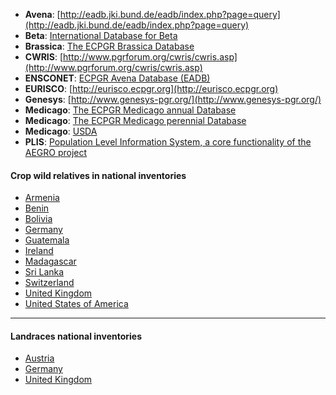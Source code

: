 * **Avena**: [http://eadb.jki.bund.de/eadb/index.php?page=query](http://eadb.jki.bund.de/eadb/index.php?page=query)
* **Beta**: [International Database for Beta](http://idbb.jki.bund.de/idbb/index.php?page=query)
* **Brassica**: [The ECPGR Brassica Database](http://documents.plant.wur.nl/cgn/pgr/brasedb/brasresgen.htm)
* **CWRIS**: [http://www.pgrforum.org/cwris/cwris.asp](http://www.pgrforum.org/cwris/cwris.asp)
* **ENSCONET**: [ECPGR Avena Database (EADB)](http://ensconet.maich.gr/)
* **EURISCO**: [http://eurisco.ecpgr.org](http://eurisco.ecpgr.org)
* **Genesys**: [http://www.genesys-pgr.org/](http://www.genesys-pgr.org/)
* **Medicago**: [The ECPGR Medicago annual Database](http://www.ecpgr.cgiar.org/germplasm_databases/list_of_germplasm_databases/crop_databases/crop_database_windows/medicago_annual.html)
* **Medicago**: [The ECPGR Medicago perennial Database](http://www.ecpgr.cgiar.org/germplasm_databases/list_of_germplasm_databases/crop_databases/crop_database_windows/medicago_per.html)
* **Medicago**: [USDA](http://www.ars-grin.gov/cgi-bin/npgs/html/desclist.pl?145)
* **PLIS**: [Population Level Information System, a core functionality of the AEGRO project](http://aegro.bafz.de/index.php?id=168)

#### Crop wild relatives in national inventories

* [Armenia](http://cwr.am/)
* [Benin](http://link.springer.com/article/10.1007%2Fs10722-012-9923-6)
* [Bolivia](http://www.cwrbolivia.gob.bo/)
* [Germany](http://www.genres.de/en/cultivated-and-wild-plants/monitoring-and-national-inventory/)
* [Guatemala](http://www.ars.usda.gov/Services/docs.htm?docid=22225)
* [Ireland](http://geneticresources.biodiversityireland.ie/crop-wild-relatives/)
* [Madagascar](http://mg.chm-cbd.net/cwr_mada/)
* [Sri Lanka](http://www.agridept.gov.lk/index.php/en/crop-wild-relatives)
* [Switzerland](http://www.bdn.ch/cwr/inventory/)
* [United Kingdom](http://www.grfa.org.uk/search/plants/index.html)
* [United States of America](http://cwroftheus.wordpress.com/)

***

#### Landraces national inventories

* [Austria](http://www.genbank.at/en/national-inventory.html)
* [Germany](http://pgrdeu.genres.de/index.php/onfarm)
* [United Kingdom](http://www.sasa.gov.uk/content/landrace-inventory-uk)
